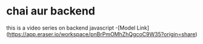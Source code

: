 # chai aur backend

 this is a video series on backend javascript
-[Model Link]
(https://app.eraser.io/workspace/pnBrPmOMhZhQgcoC9W35?origin=share)